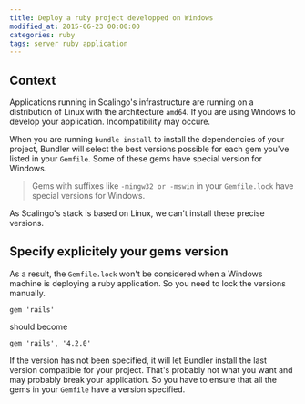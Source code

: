 ```yaml
---
title: Deploy a ruby project developped on Windows
modified_at: 2015-06-23 00:00:00
categories: ruby
tags: server ruby application
---
```


## Context

Applications running in Scalingo's infrastructure are running on a distribution of Linux
with the architecture `amd64`. If you are using Windows to develop your application. Incompatibility
may occure.

When you are running `bundle install` to install the dependencies of your project, Bundler will
select the best versions possible for each gem you've listed in your `Gemfile`. Some of these gems
have special version for Windows.

> Gems with suffixes like `-mingw32 or -mswin` in your `Gemfile.lock` have special versions for Windows.

As Scalingo's stack is based on Linux, we can't install these precise versions.

## Specify explicitely your gems version

As a result, the `Gemfile.lock` won't be considered when a Windows machine is deploying a ruby application.
So you need to lock the versions manually.

```text
gem 'rails'
```

should become 

```text
gem 'rails', '4.2.0'
```

If the version has not been specified, it will let Bundler install the last version compatible for your
project. That's probably not what you want and may probably break your application. So you have to ensure
that all the gems in your `Gemfile` have a version specified.
